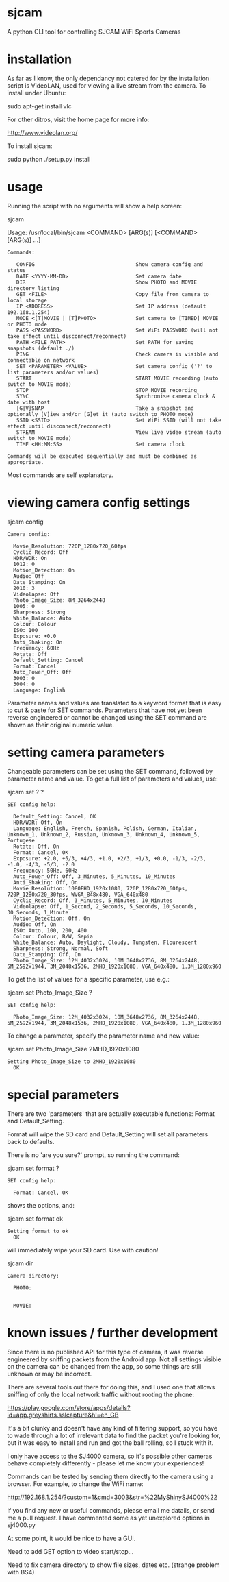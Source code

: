 # sjcam

A python CLI tool for controlling SJCAM WiFi Sports Cameras

# installation

As far as I know, the only dependancy not catered for by the installation script is VideoLAN, used for viewing a live stream from the camera. To install under Ubuntu:

  sudo apt-get install vlc

For other ditros, visit the home page for more info:

  http://www.videolan.org/

To install sjcam:

  sudo python ./setup.py install

# usage

Running the script with no arguments will show a help screen:

  sjcam

  Usage: /usr/local/bin/sjcam &lt;COMMAND&gt; [ARG(s)] [&lt;COMMAND&gt; [ARG(s)] ...]

    Commands:

       CONFIG                                 Show camera config and status
       DATE <YYYY-MM-DD>                      Set camera date
       DIR                                    Show PHOTO and MOVIE directory listing
       GET <FILE>                             Copy file from camera to local storage
       IP <ADDRESS>                           Set IP address (default 192.168.1.254)
       MODE <[T]MOVIE | [T]PHOTO>             Set camera to [TIMED] MOVIE or PHOTO mode
       PASS <PASSWORD>                        Set WiFi PASSWORD (will not take effect until disconnect/reconnect)
       PATH <FILE PATH>                       Set PATH for saving snapshots (default ./)
       PING                                   Check camera is visible and connectable on network
       SET <PARAMETER> <VALUE>                Set camera config ('?' to list parameters and/or values)
       START                                  START MOVIE recording (auto switch to MOVIE mode)
       STOP                                   STOP MOVIE recording
       SYNC                                   Synchronise camera clock & date with host
       [G|V]SNAP                              Take a snapshot and optionally [V]iew and/or [G]et it (auto switch to PHOTO mode)
       SSID <SSID>                            Set WiFi SSID (will not take effect until disconnect/reconnect)
       STREAM                                 View live video stream (auto switch to MOVIE mode)
       TIME <HH:MM:SS>                        Set camera clock

    Commands will be executed sequentially and must be combined as appropriate.

Most commands are self explanatory.

# viewing camera config settings

  sjcam config

    Camera config:

      Movie_Resolution: 720P_1280x720_60fps
      Cyclic_Record: Off
      HDR/WDR: On
      1012: 0
      Motion_Detection: On
      Audio: Off
      Date_Stamping: On
      2010: 3
      Videolapse: Off
      Photo_Image_Size: 8M_3264x2448
      1005: 0
      Sharpness: Strong
      White_Balance: Auto
      Colour: Colour
      ISO: 100
      Exposure: +0.0
      Anti_Shaking: On
      Frequency: 60Hz
      Rotate: Off
      Default_Setting: Cancel
      Format: Cancel
      Auto_Power_Off: Off
      3003: 0
      3004: 0
      Language: English

Parameter names and values are translated to a keyword format that is easy to cut & paste for SET commands. Parameters that have not yet been reverse engineered or cannot be changed using the SET command are shown as their original numeric value.

# setting camera parameters

Changeable parameters can be set using the SET command, followed by parameter name and value. To get a full list of parameters and values, use:

  sjcam set ? ?

    SET config help:

      Default_Setting: Cancel, OK
      HDR/WDR: Off, On
      Language: English, French, Spanish, Polish, German, Italian, Unknown_1, Unknown_2, Russian, Unknown_3, Unknown_4, Unknown_5, Portugese
      Rotate: Off, On
      Format: Cancel, OK
      Exposure: +2.0, +5/3, +4/3, +1.0, +2/3, +1/3, +0.0, -1/3, -2/3, -1.0, -4/3, -5/3, -2.0
      Frequency: 50Hz, 60Hz
      Auto_Power_Off: Off, 3_Minutes, 5_Minutes, 10_Minutes
      Anti_Shaking: Off, On
      Movie_Resolution: 1080FHD_1920x1080, 720P_1280x720_60fps, 720P_1280x720_30fps, WVGA_848x480, VGA_640x480
      Cyclic_Record: Off, 3_Minutes, 5_Minutes, 10_Minutes
      Videolapse: Off, 1_Second, 2_Seconds, 5_Seconds, 10_Seconds, 30_Seconds, 1_Minute
      Motion_Detection: Off, On
      Audio: Off, On
      ISO: Auto, 100, 200, 400
      Colour: Colour, B/W, Sepia
      White_Balance: Auto, Daylight, Cloudy, Tungsten, Flourescent
      Sharpness: Strong, Normal, Soft
      Date_Stamping: Off, On
      Photo_Image_Size: 12M_4032x3024, 10M_3648x2736, 8M_3264x2448, 5M_2592x1944, 3M_2048x1536, 2MHD_1920x1080, VGA_640x480, 1.3M_1280x960

To get the list of values for a specific parameter, use e.g.:

  sjcam set Photo_Image_Size ?

    SET config help:

      Photo_Image_Size: 12M_4032x3024, 10M_3648x2736, 8M_3264x2448, 5M_2592x1944, 3M_2048x1536, 2MHD_1920x1080, VGA_640x480, 1.3M_1280x960

To change a parameter, specify the parameter name and new value:

  sjcam set Photo_Image_Size 2MHD_1920x1080

    Setting Photo_Image_Size to 2MHD_1920x1080
      OK

# special parameters

There are two 'parameters' that are actually executable functions: Format and Default_Setting.

Format will wipe the SD card and Default_Setting will set all parameters back to defaults.

There is no 'are you sure?' prompt, so running the command:

  sjcam set format ?

    SET config help:

      Format: Cancel, OK

shows the options, and:

  sjcam set format ok

    Setting format to ok
      OK

will immediately wipe your SD card. Use with caution!

  sjcam dir

    Camera directory:

      PHOTO:


      MOVIE:

# known issues / further development

Since there is no published API for this type of camera, it was reverse engineered by sniffing packets from the Android app. Not all settings visible on the camera can be changed from the app, so some things are still unknown or may be incorrect.

There are several tools out there for doing this, and I used one that allows sniffing of only the local network traffic without rooting the phone:

  https://play.google.com/store/apps/details?id=app.greyshirts.sslcapture&hl=en_GB

It's a bit clunky and doesn't have any kind of filtering support, so you have to wade through a lot of irrelevant data to find the packet you're looking for, but it was easy to install and run and got the ball rolling, so I stuck with it.

I only have access to the SJ4000 camera, so it's possible other cameras behave completely differently - please let me know your experiences!

Commands can be tested by sending them directly to the camera using a browser. For example, to change the WiFi name:

  http://192.168.1.254/?custom=1&cmd=3003&str=%22MyShinySJ4000%22

If you find any new or useful commands, please email me datails, or send me a pull request. I have commented some as yet unexplored options in sj4000.py

At some point, it would be nice to have a GUI.

Need to add GET option to video start/stop...

Need to fix camera directory to show file sizes, dates etc. (strange problem with BS4)

